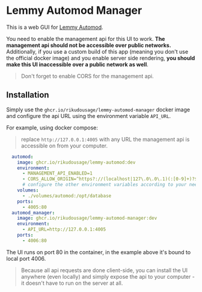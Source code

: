 # Lemmy Automod Manager

This is a web GUI for [Lemmy Automod](https://github.com/RikudouSage/LemmyAutomod).

You need to enable the management api for this UI to work. **The management api should not be accessible over public networks.**
Additionally, if you use a custom build of this app (meaning you don't use the official docker image) and you enable server side rendering,
**you should make this UI inaccessible over a public network as well**.

> Don't forget to enable CORS for the management api.

## Installation

Simply use the `ghcr.io/rikudousage/lemmy-automod-manager` docker image and configure the api URL using the environment variable `API_URL`.

For example, using docker compose:

> replace `http://127.0.0.1:4005` with any URL the management api is accessible on from your computer.

```yaml
  automod:
    image: ghcr.io/rikudousage/lemmy-automod:dev
    environment:
      - MANAGEMENT_API_ENABLED=1
      - CORS_ALLOW_ORIGIN=^https?://(localhost|127\.0\.0\.1)(:[0-9]+)?$
      # configure the other environment variables according to your needs, see the automod readme for details
    volumes:
      - ./volumes/automod:/opt/database
    ports:
      - 4005:80
  automod_manager:
    image: ghcr.io/rikudousage/lemmy-automod-manager:dev
    environment:
      - API_URL=http://127.0.0.1:4005
    ports:
      - 4006:80
```

The UI runs on port 80 in the container, in the example above it's bound to local port 4006.

> Because all api requests are done client-side, you can install the UI anywhere (even locally) and simply expose the api
> to your computer - it doesn't have to run on the server at all.
